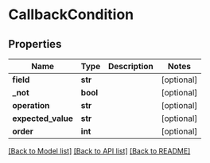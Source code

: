 # CallbackCondition

## Properties
Name | Type | Description | Notes
------------ | ------------- | ------------- | -------------
**field** | **str** |  | [optional] 
**_not** | **bool** |  | [optional] 
**operation** | **str** |  | [optional] 
**expected_value** | **str** |  | [optional] 
**order** | **int** |  | [optional] 

[[Back to Model list]](../README.md#documentation-for-models) [[Back to API list]](../README.md#documentation-for-api-endpoints) [[Back to README]](../README.md)


